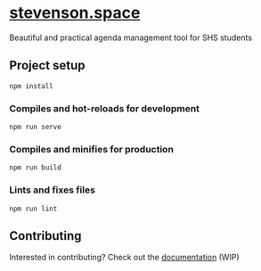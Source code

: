 # [stevenson.space](https://stevenson.space)
Beautiful and practical agenda management tool for SHS students

## Project setup
```
npm install
```

### Compiles and hot-reloads for development
```
npm run serve
```

### Compiles and minifies for production
```
npm run build
```

### Lints and fixes files
```
npm run lint
```

## Contributing
Interested in contributing? Check out the [documentation](DOCS.md) (WIP)

